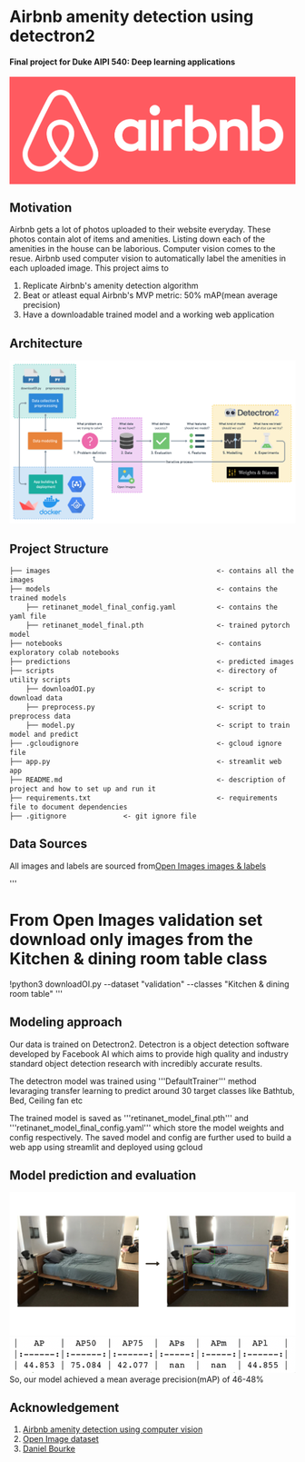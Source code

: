# Airbnb amenity detection using detectron2
#### Final project for Duke AIPI 540: Deep learning applications
<p align="center"><img align="center" width="800px" src="images/airbnb_logo_detail.png"></p>

## Motivation
Airbnb gets a lot of photos uploaded to their website everyday. These photos contain alot of items and amenities. Listing down each of the amenities in the house can be laborious. Computer vision comes to the resue. Airbnb used computer vision to automatically label the amenities in each uploaded image.
This project aims to 
 1) Replicate Airbnb's amenity detection algorithm
 2) Beat or atleast equal Airbnb's MVP metric: 50% mAP(mean average precision)
 3) Have a downloadable trained model and a working web application

## Architecture
![](images/architecture.png)

## Project Structure

```
├── images                                         <- contains all the images
├── models                                         <- contains the trained models
    ├── retinanet_model_final_config.yaml          <- contains the yaml file
    ├── retinanet_model_final.pth                  <- trained pytorch model
├── notebooks                                      <- contains exploratory colab notebooks
├── predictions                                    <- predicted images
├── scripts                                        <- directory of utility scripts
    ├── downloadOI.py                              <- script to download data
    ├── preprocess.py                              <- script to preprocess data
    ├── model.py                                   <- script to train model and predict
├── .gcloudignore                                  <- gcloud ignore file
├── app.py                                         <- streamlit web app
├── README.md                                      <- description of project and how to set up and run it
├── requirements.txt                               <- requirements file to document dependencies
├── .gitignore              <- git ignore file
```


 ## Data Sources
 All images and labels are sourced from[Open Images images & labels](https://storage.googleapis.com/openimages/web/index.html) 

 '''
  # From Open Images validation set download only images from the Kitchen & dining room table class
!python3 downloadOI.py --dataset "validation" --classes "Kitchen & dining room table"
 '''
 ## Modeling approach
 Our data is trained on Detectron2. Detectron is a object detection software developed by Facebook AI which aims to provide high quality and industry standard object detection research with incredibly accurate results.

 The detectron model was trained using '''DefaultTrainer''' method levaraging transfer learning to predict around 30 target classes like Bathtub, Bed, Ceiling fan etc

 The trained model is saved as '''retinanet_model_final.pth''' and '''retinanet_model_final_config.yaml''' which store the model weights and config respectively. The saved model and config are further used to build a web app using streamlit and deployed using gcloud

 ## Model prediction and evaluation
 ![](images/example-amenity-detection.png)
 ![](images/evaluation.png)
So, our model achieved a mean average precision(mAP) of 46-48%

## Acknowledgement
1) [Airbnb amenity detection using computer vision](https://medium.com/airbnb-engineering/amenity-detection-and-beyond-new-frontiers-of-computer-vision-at-airbnb-144a4441b72e)
2) [Open Image dataset](https://storage.googleapis.com/openimages/web/download.html)
2) [Daniel Bourke](https://www.mrdbourke.com/airbnb-amenity-detection/)
